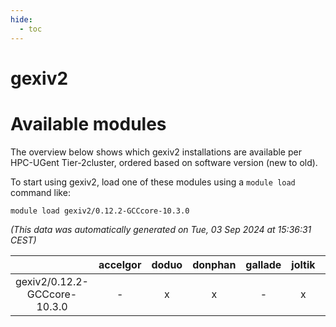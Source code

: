 ```yaml
---
hide:
  - toc
---
```


gexiv2
======

# Available modules


The overview below shows which gexiv2 installations are available per HPC-UGent Tier-2cluster, ordered based on software version (new to old).

To start using gexiv2, load one of these modules using a `module load` command like:

```shell
module load gexiv2/0.12.2-GCCcore-10.3.0
```

*(This data was automatically generated on Tue, 03 Sep 2024 at 15:36:31 CEST)*  

| |accelgor|doduo|donphan|gallade|joltik|shinx|skitty|
| :---: | :---: | :---: | :---: | :---: | :---: | :---: | :---: |
|gexiv2/0.12.2-GCCcore-10.3.0|-|x|x|-|x|-|x|
